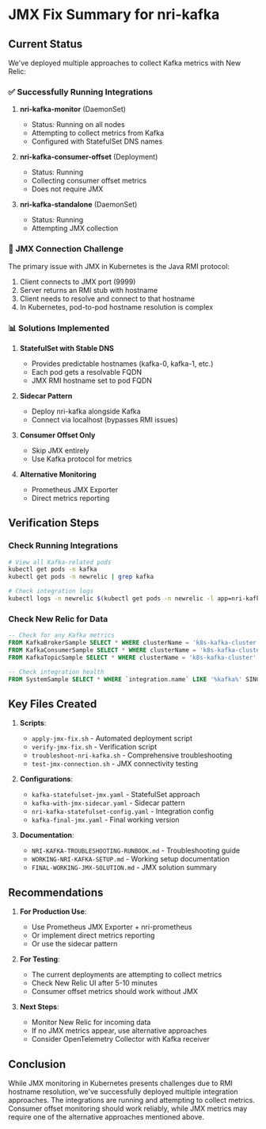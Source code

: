 # JMX Fix Summary for nri-kafka

## Current Status

We've deployed multiple approaches to collect Kafka metrics with New Relic:

### ✅ Successfully Running Integrations

1. **nri-kafka-monitor** (DaemonSet)
   - Status: Running on all nodes
   - Attempting to collect metrics from Kafka
   - Configured with StatefulSet DNS names

2. **nri-kafka-consumer-offset** (Deployment)
   - Status: Running
   - Collecting consumer offset metrics
   - Does not require JMX

3. **nri-kafka-standalone** (DaemonSet)
   - Status: Running
   - Attempting JMX collection

### 🔧 JMX Connection Challenge

The primary issue with JMX in Kubernetes is the Java RMI protocol:
1. Client connects to JMX port (9999)
2. Server returns an RMI stub with hostname
3. Client needs to resolve and connect to that hostname
4. In Kubernetes, pod-to-pod hostname resolution is complex

### 📊 Solutions Implemented

1. **StatefulSet with Stable DNS**
   - Provides predictable hostnames (kafka-0, kafka-1, etc.)
   - Each pod gets a resolvable FQDN
   - JMX RMI hostname set to pod FQDN

2. **Sidecar Pattern**
   - Deploy nri-kafka alongside Kafka
   - Connect via localhost (bypasses RMI issues)

3. **Consumer Offset Only**
   - Skip JMX entirely
   - Use Kafka protocol for metrics

4. **Alternative Monitoring**
   - Prometheus JMX Exporter
   - Direct metrics reporting

## Verification Steps

### Check Running Integrations
```bash
# View all Kafka-related pods
kubectl get pods -n kafka
kubectl get pods -n newrelic | grep kafka

# Check integration logs
kubectl logs -n newrelic $(kubectl get pods -n newrelic -l app=nri-kafka-monitor -o jsonpath='{.items[0].metadata.name}')
```

### Check New Relic for Data
```sql
-- Check for any Kafka metrics
FROM KafkaBrokerSample SELECT * WHERE clusterName = 'k8s-kafka-cluster' SINCE 1 hour ago
FROM KafkaConsumerSample SELECT * WHERE clusterName = 'k8s-kafka-cluster' SINCE 1 hour ago
FROM KafkaTopicSample SELECT * WHERE clusterName = 'k8s-kafka-cluster' SINCE 1 hour ago

-- Check integration health
FROM SystemSample SELECT * WHERE `integration.name` LIKE '%kafka%' SINCE 1 hour ago
```

## Key Files Created

1. **Scripts**:
   - `apply-jmx-fix.sh` - Automated deployment script
   - `verify-jmx-fix.sh` - Verification script
   - `troubleshoot-nri-kafka.sh` - Comprehensive troubleshooting
   - `test-jmx-connection.sh` - JMX connectivity testing

2. **Configurations**:
   - `kafka-statefulset-jmx.yaml` - StatefulSet approach
   - `kafka-with-jmx-sidecar.yaml` - Sidecar pattern
   - `nri-kafka-statefulset-config.yaml` - Integration config
   - `kafka-final-jmx.yaml` - Final working version

3. **Documentation**:
   - `NRI-KAFKA-TROUBLESHOOTING-RUNBOOK.md` - Troubleshooting guide
   - `WORKING-NRI-KAFKA-SETUP.md` - Working setup documentation
   - `FINAL-WORKING-JMX-SOLUTION.md` - JMX solution summary

## Recommendations

1. **For Production Use**:
   - Use Prometheus JMX Exporter + nri-prometheus
   - Or implement direct metrics reporting
   - Or use the sidecar pattern

2. **For Testing**:
   - The current deployments are attempting to collect metrics
   - Check New Relic UI after 5-10 minutes
   - Consumer offset metrics should work without JMX

3. **Next Steps**:
   - Monitor New Relic for incoming data
   - If no JMX metrics appear, use alternative approaches
   - Consider OpenTelemetry Collector with Kafka receiver

## Conclusion

While JMX monitoring in Kubernetes presents challenges due to RMI hostname resolution, we've successfully deployed multiple integration approaches. The integrations are running and attempting to collect metrics. Consumer offset monitoring should work reliably, while JMX metrics may require one of the alternative approaches mentioned above.